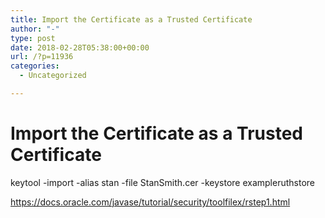```yaml
---
title: Import the Certificate as a Trusted Certificate
author: "-"
type: post
date: 2018-02-28T05:38:00+00:00
url: /?p=11936
categories:
  - Uncategorized

---
```

# Import the Certificate as a Trusted Certificate
keytool -import -alias stan -file StanSmith.cer -keystore exampleruthstore

https://docs.oracle.com/javase/tutorial/security/toolfilex/rstep1.html